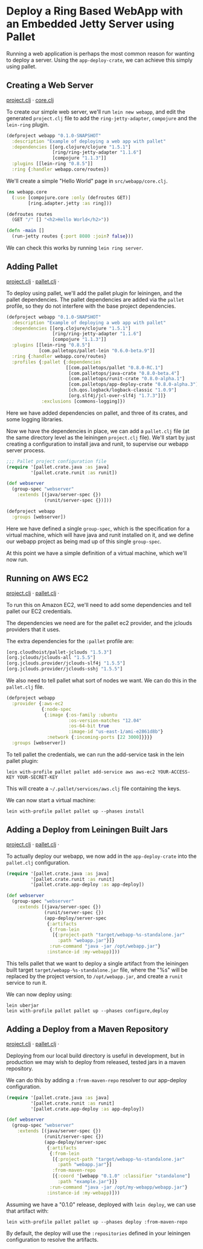 # Deploy a Ring Based WebApp with an Embedded Jetty Server using Pallet

Running a web application is perhaps the most common reason for wanting to
deploy a server.  Using the `app-deploy-crate`, we can achieve this simply using
pallet.

## Creating a Web Server
[project.clj](step-1-webapp/project.clj) &#xb7;
[core.clj](step-1-webapp/src/webapp/core.clj)

To create our simple web server, we'll run `lein new webapp`, and edit the
generated `project.clj` file to add the `ring-jetty-adapter`, `compojure` and
the `lein-ring` plugin.

```clj
(defproject webapp "0.1.0-SNAPSHOT"
  :description "Example of deploying a web app with pallet"
  :dependencies [[org.clojure/clojure "1.5.1"]
                 [ring/ring-jetty-adapter "1.1.6"]
                 [compojure "1.1.3"]]
  :plugins [[lein-ring "0.8.5"]]
  :ring {:handler webapp.core/routes})
```

We'll create a simple "Hello World" page in `src/webapp/core.clj`.

```clj
(ns webapp.core
  (:use [compojure.core :only (defroutes GET)]
        [ring.adapter.jetty :as ring]))

(defroutes routes
  (GET "/" [] "<h2>Hello World</h2>"))

(defn -main []
  (run-jetty routes {:port 8080 :join? false}))
```

We can check this works by running `lein ring server`.

## Adding Pallet
[project.clj](step-2-with-pallet/project.clj) &#xb7;
[pallet.clj](step-2-with-pallet/pallet.clj) &#xb7;

To deploy using pallet, we'll add the pallet plugin for leiningen, and the
pallet dependencies.  The pallet dependencies are added via the `pallet`
profile, so they do not interfere with the base project dependencies.

```clj
(defproject webapp "0.1.0-SNAPSHOT"
  :description "Example of deploying a web app with pallet"
  :dependencies [[org.clojure/clojure "1.5.1"]
                 [ring/ring-jetty-adapter "1.1.6"]
                 [compojure "1.1.3"]]
  :plugins [[lein-ring "0.8.5"]
            [com.palletops/pallet-lein "0.6.0-beta.9"]]
  :ring {:handler webapp.core/routes}
  :profiles {:pallet {:dependencies
                      [[com.palletops/pallet "0.8.0-RC.1"]
                       [com.palletops/java-crate "0.8.0-beta.4"]
                       [com.palletops/runit-crate "0.8.0-alpha.1"]
                       [com.palletops/app-deploy-crate "0.8.0-alpha.3"]
                       [ch.qos.logback/logback-classic "1.0.9"]
                       [org.slf4j/jcl-over-slf4j "1.7.3"]]}
             :exclusions [commons-logging]})
```

Here we have added dependencies on pallet, and three of its crates, and some
logging libraries.

Now we have the dependencies in place, we can add a `pallet.clj` file (at the
same directory level as the leiningen `project.clj` file).  We'll start by just
creating a configuration to install java and runit, to supervise our webapp
server process.

```clj
;;; Pallet project configuration file
(require '[pallet.crate.java :as java]
         '[pallet.crate.runit :as runit])

(def webserver
  (group-spec "webserver"
    :extends [(java/server-spec {})
              (runit/server-spec {})]))

(defproject webapp
  :groups [webserver])
```

Here we have defined a single `group-spec`, which is the specification for a
virtual machine, which will have java and runit installed on it, and we define
our webapp project as being mad up of this single `group-spec`.

At this point we have a simple definition of a virtual machine, which we'll now
run.

## Running on AWS EC2
[project.clj](step-3-with-ec2/project.clj) &#xb7;
[pallet.clj](step-3-with-ec2/pallet.clj) &#xb7;

To run this on Amazon EC2, we'll need to add some dependencies and tell pallet
our EC2 credentials.

The dependencies we need are for the pallet ec2 provider, and the jclouds
providers that it uses.

The extra dependencies for the `:pallet` profile are:

```clj
[org.cloudhoist/pallet-jclouds "1.5.3"]
[org.jclouds/jclouds-all "1.5.5"]
[org.jclouds.provider/jclouds-slf4j "1.5.5"]
[org.jclouds.provider/jclouds-sshj "1.5.5"]
```

We also need to tell pallet what sort of nodes we want.  We can do this in the
`pallet.clj` file.

```clj
(defproject webapp
  :provider {:aws-ec2
             {:node-spec
              {:image {:os-family :ubuntu
                       :os-version-matches "12.04"
                       :os-64-bit true
                       :image-id "us-east-1/ami-e2861d8b"}
               :network {:incoming-ports [22 3000]}}}}
  :groups [webserver])
```

To tell pallet the credentials, we can run the add-service task in the lein
pallet plugin:

```
lein with-profile pallet pallet add-service aws aws-ec2 YOUR-ACCESS-KEY YOUR-SECRET-KEY
```

This will create a `~/.pallet/services/aws.clj` file containing the keys.

We can now start a virtual machine:

```
lein with-profile pallet pallet up --phases install
```

## Adding a Deploy from Leiningen Built Jars
[project.clj](step-4-with-deploy-from-lein/project.clj) &#xb7;
[pallet.clj](step-4-with-deploy-from-lein/pallet.clj) &#xb7;

To actually deploy our webapp, we now add in the `app-deploy-crate` into the
`pallet.clj` configuration.

```clj
(require '[pallet.crate.java :as java]
         '[pallet.crate.runit :as runit]
         '[pallet.crate.app-deploy :as app-deploy])

(def webserver
  (group-spec "webserver"
    :extends [(java/server-spec {})
              (runit/server-spec {})
              (app-deploy/server-spec
               {:artifacts
                {:from-lein
                 [{:project-path "target/webapp-%s-standalone.jar"
                   :path "webapp.jar"}]}
                :run-command "java -jar /opt/webapp.jar"}
               :instance-id :my-webapp)]))
```

This tells pallet that we want to deploy a single artifact from the leiningen
built target `target/webapp-%s-standalone.jar` file, where the "%s" will be
replaced by the project version, to `/opt/webapp.jar`, and create a
`runit` service to run it.

We can now deploy using:

```
lein uberjar
lein with-profile pallet pallet up --phases configure,deploy
```

## Adding a Deploy from a Maven Repository
[project.clj](step-5-with-deploy-from-maven-repo/project.clj) &#xb7;
[pallet.clj](step-5-with-deploy-from-maven-repo/pallet.clj) &#xb7;

Deploying from our local build directory is useful in development, but in
production we may wish to deploy from released, tested jars in a maven
repository.

We can do this by adding a `:from-maven-repo` resolver to our app-deploy
configuration.

```clj
(require '[pallet.crate.java :as java]
         '[pallet.crate.runit :as runit]
         '[pallet.crate.app-deploy :as app-deploy])

(def webserver
  (group-spec "webserver"
    :extends [(java/server-spec {})
              (runit/server-spec {})
              (app-deploy/server-spec
               {:artifacts
                {:from-lein
                 [{:project-path "target/webapp-%s-standalone.jar"
                   :path "webapp.jar"}]
                 :from-maven-repo
                 [{:coord '[webapp "0.1.0" :classifier "standalone"]
                   :path "example.jar"}]}
                :run-command "java -jar /opt/my-webapp/webapp.jar"}
               :instance-id :my-webapp)]))
```

Assuming we have a "0.1.0" release, deployed with `lein deploy`, we can use that
artifact with:

```
lein with-profile pallet pallet up --phases deploy :from-maven-repo
```

By default, the deploy will use the `:repositories` defined in your leiningen
configuration to resolve the artifacts.

